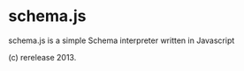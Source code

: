 schema.js
======
schema.js is a simple Schema interpreter written in Javascript

(c) rerelease 2013.
